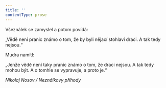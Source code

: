 ```yaml
---
title: ''
contentType: prose
---
```


  

  

Všeználek se zamyslel a potom povídá:

„Vědě není pranic známo o tom, že by byli nějací stohlaví draci. A tak tedy nejsou.“

Mudra namítl:

„Jenže vědě není taky pranic známo o tom, že draci nejsou. A tak tedy mohou být. A o tomhle se vypravuje, a proto je.“

_Nikolaj Nosov / Neználkovy příhody_
